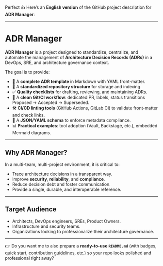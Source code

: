 Perfect 👍 Here’s an **English version** of the GitHub project description for **ADR Manager**:

---

# ADR Manager

**ADR Manager** is a project designed to standardize, centralize, and automate the management of **Architecture Decision Records (ADRs)** in a DevOps, SRE, and architecture governance context.

The goal is to provide:

* 📑 A **complete ADR template** in Markdown with YAML front-matter.
* 📂 A **standardized repository structure** for storage and indexing.
* ✅ **Quality checklists** for drafting, reviewing, and maintaining ADRs.
* 🔄 A **clean Git/CI workflow**: dedicated PR, labels, status transitions Proposed → Accepted → Superseded.
* 🛠️ **CI/CD linting tools** (GitHub Actions, GitLab CI) to validate front-matter and check links.
* 🧩 A **JSON/YAML schema** to enforce metadata compliance.
* 📊 **Practical examples**: tool adoption (Vault, Backstage, etc.), embedded Mermaid diagrams.

---

## Why ADR Manager?

In a multi-team, multi-project environment, it is critical to:

* Trace architecture decisions in a transparent way.
* Improve **security**, **reliability**, and **compliance**.
* Reduce decision debt and foster communication.
* Provide a single, durable, and interoperable reference.

---

## Target Audience

* Architects, DevOps engineers, SREs, Product Owners.
* Infrastructure and security teams.
* Organizations looking to professionalize their architecture governance.

---

👉 Do you want me to also prepare a **ready-to-use `README.md`** (with badges, quick start, contribution guidelines, etc.) so your repo looks polished and professional right away?
